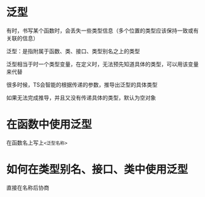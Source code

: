 # 泛型

有时，书写某个函数时，会丢失一些类型信息（多个位置的类型应该保持一致或有关联的信息）

泛型：是指附属于函数、类、接口、类型别名之上的类型

泛型相当于时一个类型变量，在定义时，无法预先知道具体的类型，可以用该变量来代替

很多时候，TS会智能的根据传递的参数，推导出泛型的具体类型

如果无法完成推导，并且又没有传递具体的类型，默认为空对象

# 在函数中使用泛型

在函数名上写上```<泛型名称>```

# 如何在类型别名、接口、类中使用泛型

直接在名称后协商